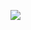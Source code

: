 [![](https://github.com/docker-images-mamono210/sl/workflows/build/badge.svg)](https://github.com/docker-images-mamono210/sl/actions?query=workflow%3Abuild)
